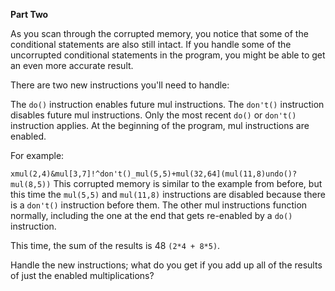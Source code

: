 **Part Two**
<p>As you scan through the corrupted memory, you notice that some of the conditional statements are also still intact. If you handle some of the uncorrupted conditional statements in the program, you might be able to get an even more accurate result.</p>

There are two new instructions you'll need to handle:

The ```do()``` instruction enables future mul instructions.
The ```don't()``` instruction disables future mul instructions.
Only the most recent ```do()``` or ```don't()``` instruction applies. At the beginning of the program, mul instructions are enabled.

For example:

```xmul(2,4)&mul[3,7]!^don't()_mul(5,5)+mul(32,64](mul(11,8)undo()?mul(8,5))```
This corrupted memory is similar to the example from before, but this time the ```mul(5,5)``` and ```mul(11,8)``` instructions are disabled because there is a ```don't()``` instruction before them. The other mul instructions function normally, including the one at the end that gets re-enabled by a ```do()``` instruction.

This time, the sum of the results is 48 ```(2*4 + 8*5)```.

Handle the new instructions; what do you get if you add up all of the results of just the enabled multiplications?

